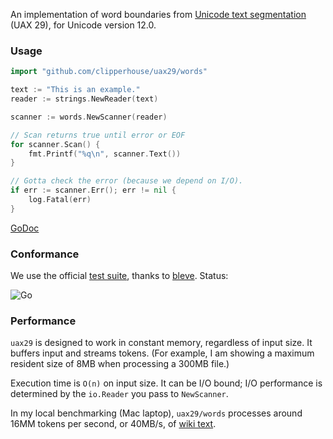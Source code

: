 An implementation of word boundaries from [Unicode text segmentation](https://unicode.org/reports/tr29/#Word_Boundaries) (UAX 29), for Unicode version 12.0.

### Usage

```go
import "github.com/clipperhouse/uax29/words"

text := "This is an example."
reader := strings.NewReader(text)

scanner := words.NewScanner(reader)

// Scan returns true until error or EOF
for scanner.Scan() {
	fmt.Printf("%q\n", scanner.Text())
}

// Gotta check the error (because we depend on I/O).
if err := scanner.Err(); err != nil {
	log.Fatal(err)
}
```

[GoDoc](https://godoc.org/github.com/clipperhouse/uax29/words)

### Conformance

We use the official [test suite](https://unicode.org/reports/tr41/tr41-26.html#Tests29), thanks to [bleve](https://github.com/blevesearch/segment/blob/master/tables_test.go). Status:

![Go](https://github.com/clipperhouse/uax29/workflows/Go/badge.svg)

### Performance

`uax29` is designed to work in constant memory, regardless of input size. It buffers input and streams tokens. (For example, I am showing a maximum resident size of 8MB when processing a 300MB file.)

Execution time is `O(n)` on input size. It can be I/O bound; I/O performance is determined by the `io.Reader` you pass to `NewScanner`.

In my local benchmarking (Mac laptop), `uax29/words` processes around 16MM tokens per second, or 40MB/s, of [wiki text](https://en.wikipedia.org/w/index.php?title=New_York_City&action=edit).
